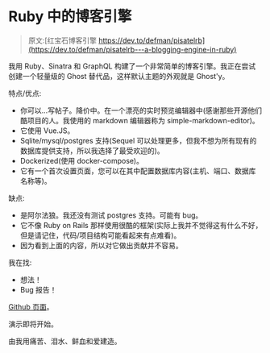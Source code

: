# Ruby 中的博客引擎

> 原文:[红宝石博客引擎 https://dev.to/defman/pisatelrb](https://dev.to/defman/pisatelrb---a-blogging-engine-in-ruby)

我用 Ruby、Sinatra 和 GraphQL 构建了一个非常简单的博客引擎。我正在尝试创建一个轻量级的 Ghost 替代品，这样默认主题的外观就是 Ghost'y。

特点/优点:

*   你可以...写帖子。降价中。在一个漂亮的实时预览编辑器中(感谢那些开源他们酷项目的人。我使用的 markdown 编辑器称为 simple-markdown-editor)。
*   它使用 Vue.JS。
*   Sqlite/mysql/postgres 支持(Sequel 可以处理更多，但我不想为所有现有的数据库提供支持，所以我选择了最受欢迎的)。
*   Dockerized(使用 docker-compose)。
*   它有一个首次设置页面，您可以在其中配置数据库内容(主机、端口、数据库名称等)。

缺点:

*   是阿尔法狼。我还没有测试 postgres 支持。可能有 bug。
*   它不像 Ruby on Rails 那样使用很酷的框架(实际上我并不觉得这有什么不好，但是请记住，代码/项目结构可能看起来有点难看)。
*   因为看到上面的内容，所以对它做出贡献并不容易。

我在找:

*   想法！
*   Bug 报告！

[Github 页面](https://github.com/Defman21/pisatel.rb)。

演示即将开始。

由我用痛苦、泪水、鲜血和爱建造。
